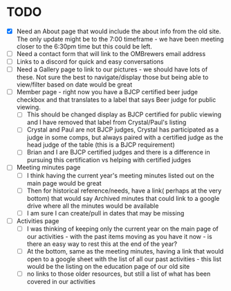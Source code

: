# TODO
- [x] Need an About page that would include the about info from the old site. The only update might be to the 7:00 timeframe - we have been meeting closer to the 6:30pm time but this could be left.
- [ ] Need a contact form that will link to the OMBrewers email address
- [ ] Links to a discord for quick and easy conversations  
- [ ] Need a Gallery page to link to our pictures - we should have lots of these. Not sure the best to navigate/display those but being able to view/filter based on date would be great
- [ ] Member page - right now you have a BJCP certified beer judge checkbox and that translates to a label that says Beer judge for public viewing. 
    - [ ] This should be changed display as BJCP certified for public viewing and I have removed that label from Crystal/Paul's listing
    - [ ] Crystal and Paul are not BJCP judges, Crystal has participated as a judge in some comps, but always paired with a certified judge as the head judge of the table (this is a BJCP requirement)
    - [ ] Brian and I are BJCP certified judges and there is a difference in pursuing this certification vs helping with certified judges
- [ ] Meeting minutes page
    - [ ] I think having the current year's meeting minutes listed out on the main page would be great
    - [ ] Then for historical reference/needs, have a link( perhaps at the very bottom) that would say Archived minutes that could link to a google drive where all the minutes would be available
    - [ ] I am sure I can create/pull in dates that may be missing
- [ ] Activities page
    - [ ] I was thinking of keeping only the current year on the main page of our activities - with the past items moving as you have it now - is there an easy way to rest this at the end of the year?
    - [ ] At the bottom, same as the meeting minutes, having a link that would open to a google sheet with the list of all our past activities - this list would be the listing on the education page of our old site
    - [ ] no links to those older resources, but still a list of what has been covered in our activities